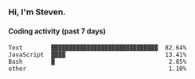 ### Hi, I'm Steven.

#### Coding activity (past 7 days)
```
Text        ▓▓▓▓▓▓▓▓▓▓▓▓▓▓▓▓▓▓▓▓▓▓▓▓▓▓▓▓▓▓  82.64%
JavaScript  ▓▓▓▓                            13.41%
Bash        ▓                                2.85%
other                                        1.10%
```
